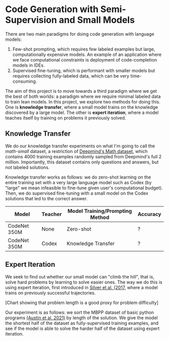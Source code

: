 # Code Generation with Semi-Supervision and Small Models

There are two main paradigms for doing code generation with language models: 
1. Few-shot prompting, which requires few labeled examples but large, computationally expensive models. An example of an application where we face computational constraints is deployment of code-completion models in IDEs. 
2. Supervised fine-tuning, which is performant with smaller models but requires collecting fully-labeled data, which can be very time-consuming. 

The aim of this project is to move towards a third paradigm where we get the best of both worlds: a paradigm where we require minimal labeled data to train lean models. In this project, we explore two methods for doing this. One is **knowledge transfer**, where a small model trains on the knowledge discovered by a large model. The other is **expert iteration**, where a model teaches itself by training on problems it previously solved. 

## Knowledge Transfer
We do our knowledge transfer experiments on what I'm going to call the *math-small* dataset, a restriction of [Deepmind's Math dataset](https://github.com/deepmind/mathematics_dataset), which contains 4000 training examples randomly sampled from Deepmind's full 2 million. Importantly, this dataset contains only questions and answers, but not labeled solutions. 

Knowledge transfer works as follows: we do zero-shot learning on the entire training set with a very large language model such as Codex (by "large" we mean infeasible to fine-tune given user's computational budget). Then, we do supervised fine-tuning with a small model on the Codex solutions that led to the correct answer. 

|Model| Teacher| Model Training/Prompting Method| Accuracy|
|-----|--------|--------------------------------|---------|
|CodeNet 350M| None | Zero-shot | ? | 
|CodeNet 350M| Codex | Knowledge Transfer | ? | 

## Expert Iteration
We seek to find out whether our small model can "climb the hill", that is, solve hard problems by learning to solve easier ones. The way we do this is using expert iteration, first introduced in [Silver et al. (2017](https://arxiv.org/abs/1712.01815), where a model trains on previously successful trajectories. 

[Chart showing that problem length is a good proxy for problem difficulty]

Our experiment is as follows: we sort the MBPP dataset of basic python programs [(Austin et al, 2021)](https://arxiv.org/abs/2108.07732) by length of the solution. We give the model the shortest half of the dataset as fully-supervised training examples, and see if the model is able to solve the harder half of the dataset using expert iteration. 
